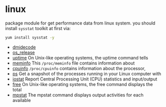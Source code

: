 # linux

package module for get performance data from linux system. you should install ``sysstat``
 toolkit at first via:
 
 ```bash
 yum install sysstat -y
 ```

+ [dmidecode](linux/dmidecode.1) 
+ [os_release](linux/os_release.1) 
+ [uptime](linux/uptime.1) On Unix-like operating systems, the uptime command tells 
+ [meminfo](linux/meminfo.1) This ``/proc/meminfo`` file contains information about 
+ [cpuinfo](linux/cpuinfo.1) ``/proc/cpuinfo`` contains information about the processor, 
+ [ps](linux/ps.1) Get a snapshot of the processes running in your Linux computer with 
+ [iostat](linux/iostat.1) Report Central Processing Unit (CPU) statistics and input/output 
+ [free](linux/free.1) On Unix-like operating systems, the free command displays the total 
+ [mpstat](linux/mpstat.1) The mpstat command displays output activities for each available 
